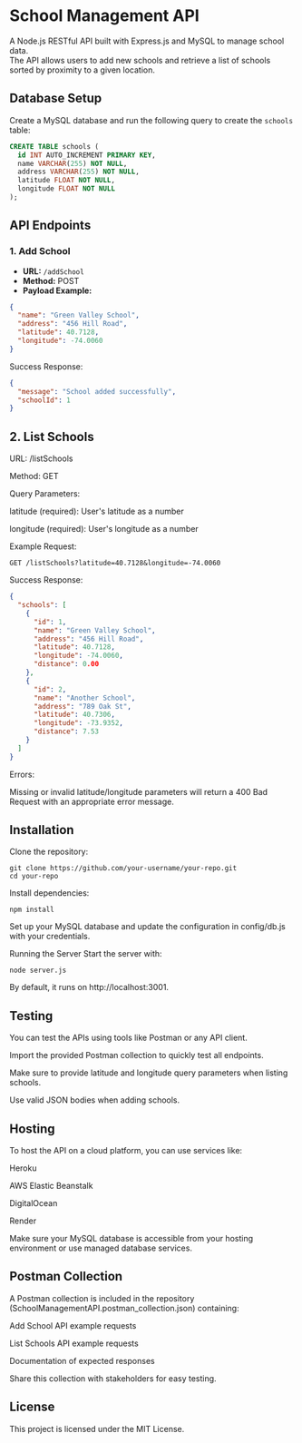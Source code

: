 # School Management API

A Node.js RESTful API built with Express.js and MySQL to manage school data.  
The API allows users to add new schools and retrieve a list of schools sorted by proximity to a given location.

## Database Setup

Create a MySQL database and run the following query to create the `schools` table:

```sql
CREATE TABLE schools (
  id INT AUTO_INCREMENT PRIMARY KEY,
  name VARCHAR(255) NOT NULL,
  address VARCHAR(255) NOT NULL,
  latitude FLOAT NOT NULL,
  longitude FLOAT NOT NULL
);
```
## API Endpoints

### 1. Add School

- **URL:** `/addSchool`  
- **Method:** POST  
- **Payload Example:**

```json
{
  "name": "Green Valley School",
  "address": "456 Hill Road",
  "latitude": 40.7128,
  "longitude": -74.0060
}
```
Success Response:

```json
{
  "message": "School added successfully",
  "schoolId": 1
}
```
## 2. List Schools
URL: /listSchools

Method: GET

Query Parameters:

latitude (required): User's latitude as a number

longitude (required): User's longitude as a number

Example Request:

```
GET /listSchools?latitude=40.7128&longitude=-74.0060
```
Success Response:

```json
{
  "schools": [
    {
      "id": 1,
      "name": "Green Valley School",
      "address": "456 Hill Road",
      "latitude": 40.7128,
      "longitude": -74.0060,
      "distance": 0.00
    },
    {
      "id": 2,
      "name": "Another School",
      "address": "789 Oak St",
      "latitude": 40.7306,
      "longitude": -73.9352,
      "distance": 7.53
    }
  ]
}
```
Errors:

Missing or invalid latitude/longitude parameters will return a 400 Bad Request with an appropriate error message.

## Installation
Clone the repository:
```
git clone https://github.com/your-username/your-repo.git
cd your-repo
```
Install dependencies:
```
npm install
```
Set up your MySQL database and update the configuration in config/db.js with your credentials.

Running the Server
Start the server with:
```
node server.js
```
By default, it runs on http://localhost:3001.

## Testing
You can test the APIs using tools like Postman or any API client.

Import the provided Postman collection to quickly test all endpoints.

Make sure to provide latitude and longitude query parameters when listing schools.

Use valid JSON bodies when adding schools.

## Hosting
To host the API on a cloud platform, you can use services like:

Heroku

AWS Elastic Beanstalk

DigitalOcean

Render

Make sure your MySQL database is accessible from your hosting environment or use managed database services.

## Postman Collection
A Postman collection is included in the repository (SchoolManagementAPI.postman_collection.json) containing:

Add School API example requests

List Schools API example requests

Documentation of expected responses

Share this collection with stakeholders for easy testing.

## License
This project is licensed under the MIT License.

